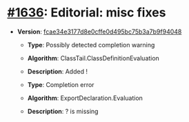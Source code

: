 # [#1636](https://github.com/tc39/ecma262/pull/1636/files): Editorial: misc fixes

- **Version**: [fcae34e3177d8e0cffe0d495bc75b3a7b9f94048](https://github.com/tc39/ecma262/commits/fcae34e3177d8e0cffe0d495bc75b3a7b9f94048)
  - **Type**: Possibly detected completion warning
  - **Algorithm**: ClassTail.ClassDefinitionEvaluation
  - **Description**: Added !

  - **Type**: Completion error
  - **Algorithm**: ExportDeclaration.Evaluation
  - **Description**: ? is missing

